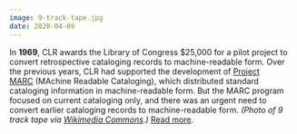 ```yaml
---
image: 9-track-tape.jpg
date: 2020-04-09
---
```


In **1969**, CLR awards the Library of Congress $25,000 for a pilot project to convert retrospective cataloging records to machine-readable form. Over the previous years, CLR had supported the development of [Project MARC](https://files.eric.ed.gov/fulltext/ED029663.pdf) (MAchine Readable Cataloging), which distributed standard cataloging information in machine-readable form. But the MARC program focused on current cataloging only, and there was an urgent need to convert earlier cataloging records to machine-readable form. _(Photo of 9 track tape via [Wikimedia Commons](https://commons.wikimedia.org/wiki/File:Largetape.jpg).)_ [Read more](https://www.clir.org/wp-content/uploads/sites/6/2020/04/RECON-4-9-20.pdf).